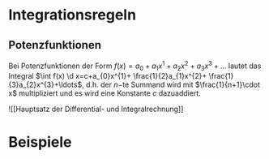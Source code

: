 
# Integrationsregeln

## Potenzfunktionen
Bei Potenzfunktionen der Form $f(x)=a_{0}+ a_{1}x^{1}+a_{2}x^{2}+a_{3}x^{3}+\ldots$ lautet das Integral 
$\int f(x) \d x=c+a_{0}x^{1}+ \frac{1}{2}a_{1}x^{2}+ \frac{1}{3}a_{2}x^{3}+\ldots$, d.h. der $n-$te Summand wird mit $\frac{1}{n+1}\cdot x$ multipliziert und es wird eine Konstante $c$ dazuaddiert.

![[Hauptsatz der Differential- und Integralrechnung]]

# Beispiele
